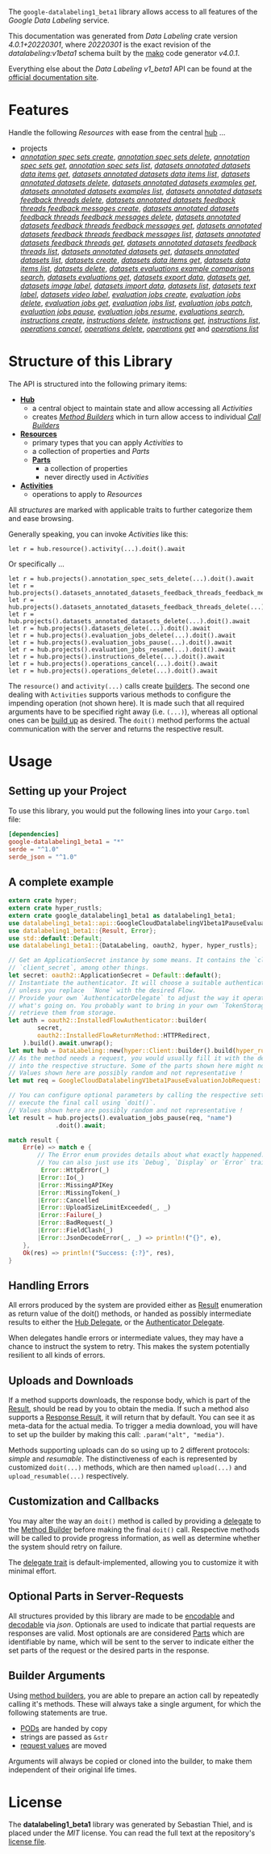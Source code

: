 <!---
DO NOT EDIT !
This file was generated automatically from 'src/generator/templates/api/README.md.mako'
DO NOT EDIT !
-->
The `google-datalabeling1_beta1` library allows access to all features of the *Google Data Labeling* service.

This documentation was generated from *Data Labeling* crate version *4.0.1+20220301*, where *20220301* is the exact revision of the *datalabeling:v1beta1* schema built by the [mako](http://www.makotemplates.org/) code generator *v4.0.1*.

Everything else about the *Data Labeling* *v1_beta1* API can be found at the
[official documentation site](https://cloud.google.com/data-labeling/docs/).
# Features

Handle the following *Resources* with ease from the central [hub](https://docs.rs/google-datalabeling1_beta1/4.0.1+20220301/google_datalabeling1_beta1/DataLabeling) ... 

* projects
 * [*annotation spec sets create*](https://docs.rs/google-datalabeling1_beta1/4.0.1+20220301/google_datalabeling1_beta1/api::ProjectAnnotationSpecSetCreateCall), [*annotation spec sets delete*](https://docs.rs/google-datalabeling1_beta1/4.0.1+20220301/google_datalabeling1_beta1/api::ProjectAnnotationSpecSetDeleteCall), [*annotation spec sets get*](https://docs.rs/google-datalabeling1_beta1/4.0.1+20220301/google_datalabeling1_beta1/api::ProjectAnnotationSpecSetGetCall), [*annotation spec sets list*](https://docs.rs/google-datalabeling1_beta1/4.0.1+20220301/google_datalabeling1_beta1/api::ProjectAnnotationSpecSetListCall), [*datasets annotated datasets data items get*](https://docs.rs/google-datalabeling1_beta1/4.0.1+20220301/google_datalabeling1_beta1/api::ProjectDatasetAnnotatedDatasetDataItemGetCall), [*datasets annotated datasets data items list*](https://docs.rs/google-datalabeling1_beta1/4.0.1+20220301/google_datalabeling1_beta1/api::ProjectDatasetAnnotatedDatasetDataItemListCall), [*datasets annotated datasets delete*](https://docs.rs/google-datalabeling1_beta1/4.0.1+20220301/google_datalabeling1_beta1/api::ProjectDatasetAnnotatedDatasetDeleteCall), [*datasets annotated datasets examples get*](https://docs.rs/google-datalabeling1_beta1/4.0.1+20220301/google_datalabeling1_beta1/api::ProjectDatasetAnnotatedDatasetExampleGetCall), [*datasets annotated datasets examples list*](https://docs.rs/google-datalabeling1_beta1/4.0.1+20220301/google_datalabeling1_beta1/api::ProjectDatasetAnnotatedDatasetExampleListCall), [*datasets annotated datasets feedback threads delete*](https://docs.rs/google-datalabeling1_beta1/4.0.1+20220301/google_datalabeling1_beta1/api::ProjectDatasetAnnotatedDatasetFeedbackThreadDeleteCall), [*datasets annotated datasets feedback threads feedback messages create*](https://docs.rs/google-datalabeling1_beta1/4.0.1+20220301/google_datalabeling1_beta1/api::ProjectDatasetAnnotatedDatasetFeedbackThreadFeedbackMessageCreateCall), [*datasets annotated datasets feedback threads feedback messages delete*](https://docs.rs/google-datalabeling1_beta1/4.0.1+20220301/google_datalabeling1_beta1/api::ProjectDatasetAnnotatedDatasetFeedbackThreadFeedbackMessageDeleteCall), [*datasets annotated datasets feedback threads feedback messages get*](https://docs.rs/google-datalabeling1_beta1/4.0.1+20220301/google_datalabeling1_beta1/api::ProjectDatasetAnnotatedDatasetFeedbackThreadFeedbackMessageGetCall), [*datasets annotated datasets feedback threads feedback messages list*](https://docs.rs/google-datalabeling1_beta1/4.0.1+20220301/google_datalabeling1_beta1/api::ProjectDatasetAnnotatedDatasetFeedbackThreadFeedbackMessageListCall), [*datasets annotated datasets feedback threads get*](https://docs.rs/google-datalabeling1_beta1/4.0.1+20220301/google_datalabeling1_beta1/api::ProjectDatasetAnnotatedDatasetFeedbackThreadGetCall), [*datasets annotated datasets feedback threads list*](https://docs.rs/google-datalabeling1_beta1/4.0.1+20220301/google_datalabeling1_beta1/api::ProjectDatasetAnnotatedDatasetFeedbackThreadListCall), [*datasets annotated datasets get*](https://docs.rs/google-datalabeling1_beta1/4.0.1+20220301/google_datalabeling1_beta1/api::ProjectDatasetAnnotatedDatasetGetCall), [*datasets annotated datasets list*](https://docs.rs/google-datalabeling1_beta1/4.0.1+20220301/google_datalabeling1_beta1/api::ProjectDatasetAnnotatedDatasetListCall), [*datasets create*](https://docs.rs/google-datalabeling1_beta1/4.0.1+20220301/google_datalabeling1_beta1/api::ProjectDatasetCreateCall), [*datasets data items get*](https://docs.rs/google-datalabeling1_beta1/4.0.1+20220301/google_datalabeling1_beta1/api::ProjectDatasetDataItemGetCall), [*datasets data items list*](https://docs.rs/google-datalabeling1_beta1/4.0.1+20220301/google_datalabeling1_beta1/api::ProjectDatasetDataItemListCall), [*datasets delete*](https://docs.rs/google-datalabeling1_beta1/4.0.1+20220301/google_datalabeling1_beta1/api::ProjectDatasetDeleteCall), [*datasets evaluations example comparisons search*](https://docs.rs/google-datalabeling1_beta1/4.0.1+20220301/google_datalabeling1_beta1/api::ProjectDatasetEvaluationExampleComparisonSearchCall), [*datasets evaluations get*](https://docs.rs/google-datalabeling1_beta1/4.0.1+20220301/google_datalabeling1_beta1/api::ProjectDatasetEvaluationGetCall), [*datasets export data*](https://docs.rs/google-datalabeling1_beta1/4.0.1+20220301/google_datalabeling1_beta1/api::ProjectDatasetExportDataCall), [*datasets get*](https://docs.rs/google-datalabeling1_beta1/4.0.1+20220301/google_datalabeling1_beta1/api::ProjectDatasetGetCall), [*datasets image label*](https://docs.rs/google-datalabeling1_beta1/4.0.1+20220301/google_datalabeling1_beta1/api::ProjectDatasetImageLabelCall), [*datasets import data*](https://docs.rs/google-datalabeling1_beta1/4.0.1+20220301/google_datalabeling1_beta1/api::ProjectDatasetImportDataCall), [*datasets list*](https://docs.rs/google-datalabeling1_beta1/4.0.1+20220301/google_datalabeling1_beta1/api::ProjectDatasetListCall), [*datasets text label*](https://docs.rs/google-datalabeling1_beta1/4.0.1+20220301/google_datalabeling1_beta1/api::ProjectDatasetTextLabelCall), [*datasets video label*](https://docs.rs/google-datalabeling1_beta1/4.0.1+20220301/google_datalabeling1_beta1/api::ProjectDatasetVideoLabelCall), [*evaluation jobs create*](https://docs.rs/google-datalabeling1_beta1/4.0.1+20220301/google_datalabeling1_beta1/api::ProjectEvaluationJobCreateCall), [*evaluation jobs delete*](https://docs.rs/google-datalabeling1_beta1/4.0.1+20220301/google_datalabeling1_beta1/api::ProjectEvaluationJobDeleteCall), [*evaluation jobs get*](https://docs.rs/google-datalabeling1_beta1/4.0.1+20220301/google_datalabeling1_beta1/api::ProjectEvaluationJobGetCall), [*evaluation jobs list*](https://docs.rs/google-datalabeling1_beta1/4.0.1+20220301/google_datalabeling1_beta1/api::ProjectEvaluationJobListCall), [*evaluation jobs patch*](https://docs.rs/google-datalabeling1_beta1/4.0.1+20220301/google_datalabeling1_beta1/api::ProjectEvaluationJobPatchCall), [*evaluation jobs pause*](https://docs.rs/google-datalabeling1_beta1/4.0.1+20220301/google_datalabeling1_beta1/api::ProjectEvaluationJobPauseCall), [*evaluation jobs resume*](https://docs.rs/google-datalabeling1_beta1/4.0.1+20220301/google_datalabeling1_beta1/api::ProjectEvaluationJobResumeCall), [*evaluations search*](https://docs.rs/google-datalabeling1_beta1/4.0.1+20220301/google_datalabeling1_beta1/api::ProjectEvaluationSearchCall), [*instructions create*](https://docs.rs/google-datalabeling1_beta1/4.0.1+20220301/google_datalabeling1_beta1/api::ProjectInstructionCreateCall), [*instructions delete*](https://docs.rs/google-datalabeling1_beta1/4.0.1+20220301/google_datalabeling1_beta1/api::ProjectInstructionDeleteCall), [*instructions get*](https://docs.rs/google-datalabeling1_beta1/4.0.1+20220301/google_datalabeling1_beta1/api::ProjectInstructionGetCall), [*instructions list*](https://docs.rs/google-datalabeling1_beta1/4.0.1+20220301/google_datalabeling1_beta1/api::ProjectInstructionListCall), [*operations cancel*](https://docs.rs/google-datalabeling1_beta1/4.0.1+20220301/google_datalabeling1_beta1/api::ProjectOperationCancelCall), [*operations delete*](https://docs.rs/google-datalabeling1_beta1/4.0.1+20220301/google_datalabeling1_beta1/api::ProjectOperationDeleteCall), [*operations get*](https://docs.rs/google-datalabeling1_beta1/4.0.1+20220301/google_datalabeling1_beta1/api::ProjectOperationGetCall) and [*operations list*](https://docs.rs/google-datalabeling1_beta1/4.0.1+20220301/google_datalabeling1_beta1/api::ProjectOperationListCall)




# Structure of this Library

The API is structured into the following primary items:

* **[Hub](https://docs.rs/google-datalabeling1_beta1/4.0.1+20220301/google_datalabeling1_beta1/DataLabeling)**
    * a central object to maintain state and allow accessing all *Activities*
    * creates [*Method Builders*](https://docs.rs/google-datalabeling1_beta1/4.0.1+20220301/google_datalabeling1_beta1/client::MethodsBuilder) which in turn
      allow access to individual [*Call Builders*](https://docs.rs/google-datalabeling1_beta1/4.0.1+20220301/google_datalabeling1_beta1/client::CallBuilder)
* **[Resources](https://docs.rs/google-datalabeling1_beta1/4.0.1+20220301/google_datalabeling1_beta1/client::Resource)**
    * primary types that you can apply *Activities* to
    * a collection of properties and *Parts*
    * **[Parts](https://docs.rs/google-datalabeling1_beta1/4.0.1+20220301/google_datalabeling1_beta1/client::Part)**
        * a collection of properties
        * never directly used in *Activities*
* **[Activities](https://docs.rs/google-datalabeling1_beta1/4.0.1+20220301/google_datalabeling1_beta1/client::CallBuilder)**
    * operations to apply to *Resources*

All *structures* are marked with applicable traits to further categorize them and ease browsing.

Generally speaking, you can invoke *Activities* like this:

```Rust,ignore
let r = hub.resource().activity(...).doit().await
```

Or specifically ...

```ignore
let r = hub.projects().annotation_spec_sets_delete(...).doit().await
let r = hub.projects().datasets_annotated_datasets_feedback_threads_feedback_messages_delete(...).doit().await
let r = hub.projects().datasets_annotated_datasets_feedback_threads_delete(...).doit().await
let r = hub.projects().datasets_annotated_datasets_delete(...).doit().await
let r = hub.projects().datasets_delete(...).doit().await
let r = hub.projects().evaluation_jobs_delete(...).doit().await
let r = hub.projects().evaluation_jobs_pause(...).doit().await
let r = hub.projects().evaluation_jobs_resume(...).doit().await
let r = hub.projects().instructions_delete(...).doit().await
let r = hub.projects().operations_cancel(...).doit().await
let r = hub.projects().operations_delete(...).doit().await
```

The `resource()` and `activity(...)` calls create [builders][builder-pattern]. The second one dealing with `Activities` 
supports various methods to configure the impending operation (not shown here). It is made such that all required arguments have to be 
specified right away (i.e. `(...)`), whereas all optional ones can be [build up][builder-pattern] as desired.
The `doit()` method performs the actual communication with the server and returns the respective result.

# Usage

## Setting up your Project

To use this library, you would put the following lines into your `Cargo.toml` file:

```toml
[dependencies]
google-datalabeling1_beta1 = "*"
serde = "^1.0"
serde_json = "^1.0"
```

## A complete example

```Rust
extern crate hyper;
extern crate hyper_rustls;
extern crate google_datalabeling1_beta1 as datalabeling1_beta1;
use datalabeling1_beta1::api::GoogleCloudDatalabelingV1beta1PauseEvaluationJobRequest;
use datalabeling1_beta1::{Result, Error};
use std::default::Default;
use datalabeling1_beta1::{DataLabeling, oauth2, hyper, hyper_rustls};

// Get an ApplicationSecret instance by some means. It contains the `client_id` and 
// `client_secret`, among other things.
let secret: oauth2::ApplicationSecret = Default::default();
// Instantiate the authenticator. It will choose a suitable authentication flow for you, 
// unless you replace  `None` with the desired Flow.
// Provide your own `AuthenticatorDelegate` to adjust the way it operates and get feedback about 
// what's going on. You probably want to bring in your own `TokenStorage` to persist tokens and
// retrieve them from storage.
let auth = oauth2::InstalledFlowAuthenticator::builder(
        secret,
        oauth2::InstalledFlowReturnMethod::HTTPRedirect,
    ).build().await.unwrap();
let mut hub = DataLabeling::new(hyper::Client::builder().build(hyper_rustls::HttpsConnectorBuilder::new().with_native_roots().https_or_http().enable_http1().enable_http2().build()), auth);
// As the method needs a request, you would usually fill it with the desired information
// into the respective structure. Some of the parts shown here might not be applicable !
// Values shown here are possibly random and not representative !
let mut req = GoogleCloudDatalabelingV1beta1PauseEvaluationJobRequest::default();

// You can configure optional parameters by calling the respective setters at will, and
// execute the final call using `doit()`.
// Values shown here are possibly random and not representative !
let result = hub.projects().evaluation_jobs_pause(req, "name")
             .doit().await;

match result {
    Err(e) => match e {
        // The Error enum provides details about what exactly happened.
        // You can also just use its `Debug`, `Display` or `Error` traits
         Error::HttpError(_)
        |Error::Io(_)
        |Error::MissingAPIKey
        |Error::MissingToken(_)
        |Error::Cancelled
        |Error::UploadSizeLimitExceeded(_, _)
        |Error::Failure(_)
        |Error::BadRequest(_)
        |Error::FieldClash(_)
        |Error::JsonDecodeError(_, _) => println!("{}", e),
    },
    Ok(res) => println!("Success: {:?}", res),
}

```
## Handling Errors

All errors produced by the system are provided either as [Result](https://docs.rs/google-datalabeling1_beta1/4.0.1+20220301/google_datalabeling1_beta1/client::Result) enumeration as return value of
the doit() methods, or handed as possibly intermediate results to either the 
[Hub Delegate](https://docs.rs/google-datalabeling1_beta1/4.0.1+20220301/google_datalabeling1_beta1/client::Delegate), or the [Authenticator Delegate](https://docs.rs/yup-oauth2/*/yup_oauth2/trait.AuthenticatorDelegate.html).

When delegates handle errors or intermediate values, they may have a chance to instruct the system to retry. This 
makes the system potentially resilient to all kinds of errors.

## Uploads and Downloads
If a method supports downloads, the response body, which is part of the [Result](https://docs.rs/google-datalabeling1_beta1/4.0.1+20220301/google_datalabeling1_beta1/client::Result), should be
read by you to obtain the media.
If such a method also supports a [Response Result](https://docs.rs/google-datalabeling1_beta1/4.0.1+20220301/google_datalabeling1_beta1/client::ResponseResult), it will return that by default.
You can see it as meta-data for the actual media. To trigger a media download, you will have to set up the builder by making
this call: `.param("alt", "media")`.

Methods supporting uploads can do so using up to 2 different protocols: 
*simple* and *resumable*. The distinctiveness of each is represented by customized 
`doit(...)` methods, which are then named `upload(...)` and `upload_resumable(...)` respectively.

## Customization and Callbacks

You may alter the way an `doit()` method is called by providing a [delegate](https://docs.rs/google-datalabeling1_beta1/4.0.1+20220301/google_datalabeling1_beta1/client::Delegate) to the 
[Method Builder](https://docs.rs/google-datalabeling1_beta1/4.0.1+20220301/google_datalabeling1_beta1/client::CallBuilder) before making the final `doit()` call. 
Respective methods will be called to provide progress information, as well as determine whether the system should 
retry on failure.

The [delegate trait](https://docs.rs/google-datalabeling1_beta1/4.0.1+20220301/google_datalabeling1_beta1/client::Delegate) is default-implemented, allowing you to customize it with minimal effort.

## Optional Parts in Server-Requests

All structures provided by this library are made to be [encodable](https://docs.rs/google-datalabeling1_beta1/4.0.1+20220301/google_datalabeling1_beta1/client::RequestValue) and 
[decodable](https://docs.rs/google-datalabeling1_beta1/4.0.1+20220301/google_datalabeling1_beta1/client::ResponseResult) via *json*. Optionals are used to indicate that partial requests are responses 
are valid.
Most optionals are are considered [Parts](https://docs.rs/google-datalabeling1_beta1/4.0.1+20220301/google_datalabeling1_beta1/client::Part) which are identifiable by name, which will be sent to 
the server to indicate either the set parts of the request or the desired parts in the response.

## Builder Arguments

Using [method builders](https://docs.rs/google-datalabeling1_beta1/4.0.1+20220301/google_datalabeling1_beta1/client::CallBuilder), you are able to prepare an action call by repeatedly calling it's methods.
These will always take a single argument, for which the following statements are true.

* [PODs][wiki-pod] are handed by copy
* strings are passed as `&str`
* [request values](https://docs.rs/google-datalabeling1_beta1/4.0.1+20220301/google_datalabeling1_beta1/client::RequestValue) are moved

Arguments will always be copied or cloned into the builder, to make them independent of their original life times.

[wiki-pod]: http://en.wikipedia.org/wiki/Plain_old_data_structure
[builder-pattern]: http://en.wikipedia.org/wiki/Builder_pattern
[google-go-api]: https://github.com/google/google-api-go-client

# License
The **datalabeling1_beta1** library was generated by Sebastian Thiel, and is placed 
under the *MIT* license.
You can read the full text at the repository's [license file][repo-license].

[repo-license]: https://github.com/Byron/google-apis-rsblob/main/LICENSE.md

